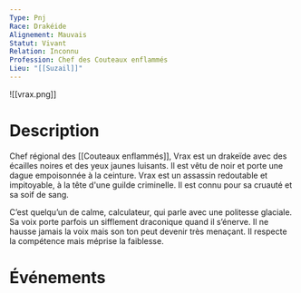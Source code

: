 ```yaml
---
Type: Pnj
Race: Drakéide
Alignement: Mauvais
Statut: Vivant
Relation: Inconnu
Profession: Chef des Couteaux enflammés
Lieu: "[[Suzail]]"
---
```

![[vrax.png]]
# Description
Chef régional des [[Couteaux enflammés]], Vrax est un drakeïde avec des écailles noires et des yeux jaunes luisants. Il est vêtu de noir et porte une dague empoisonnée à la ceinture. Vrax est un assassin redoutable et impitoyable, à la tête d'une guilde criminelle. Il est connu pour sa cruauté et sa soif de sang.

C’est quelqu’un de calme, calculateur, qui parle avec une politesse glaciale. Sa voix porte parfois un sifflement draconique quand il s’énerve. Il ne hausse jamais la voix mais son ton peut devenir très menaçant. Il respecte la compétence mais méprise la faiblesse.
# Événements
